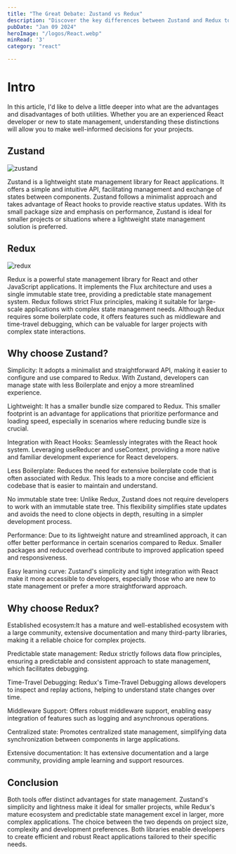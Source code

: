 ```yaml
---
title: "The Great Debate: Zustand vs Redux"
description: "Discover the key differences between Zustand and Redux to optimize your state in React."
pubDate: "Jan 09 2024"
heroImage: "/logos/React.webp"
minRead: '3'
category: "react"

---
```


<h1 class='text-4xl font-black my-12 text-slate-700 dark:text-darkText/90'>Intro</h1>

<p class='text-slate-700 dark:text-slate-100 mb-10 text-lg'>In this article, I'd like to delve a little deeper into what are the <span class='text-astro-pink dark:text-iris font-semibold'>advantages and disadvantages</span> of both utilities. Whether you are an experienced React developer or new to state management, understanding these distinctions will allow you to make well-informed decisions for your projects. </p>

<h2 class='text-3xl font-bold mt-12 mb-4 text-slate-700 dark:text-darkText'>Zustand</h2>

![zustand](https://github.com/pmndrs/zustand/raw/main/bear.jpg)

<p class='text-slate-700 dark:text-slate-100 my-12 text-lg'><span class='text-astro-pink dark:text-iris font-semibold'>Zustand</span> is a lightweight state management library for React applications. It offers a simple and intuitive API, facilitating management and exchange of states between components. Zustand follows a minimalist approach and takes advantage of React hooks to provide reactive status updates. With its small package size and emphasis on performance, Zustand is ideal for smaller projects or situations where a lightweight state management solution is preferred.</p>

<h2 class='text-3xl font-bold mt-12 mb-4 text-slate-700 dark:text-darkText'>Redux</h2>

![redux](https://redux.js.org/img/redux-logo-landscape.png)

<p class='text-slate-700 dark:text-slate-100 my-12 text-lg'><span class='text-astro-pink dark:text-iris font-semibold'>Redux</span> is a powerful state management library for React and other JavaScript applications. It implements the Flux architecture and uses a single immutable state tree, providing a predictable state management system. Redux follows strict Flux principles, making it suitable for large-scale applications with complex state management needs. Although Redux requires some boilerplate code, it offers features such as middleware and time-travel debugging, which can be valuable for larger projects with complex state interactions.
</p>

<h2 class='text-3xl font-bold mt-12 mb-4 text-slate-700 dark:text-darkText'>Why choose Zustand?</h2>

<p class='text-slate-700 dark:text-slate-100 my-6 text-lg px-6'><span class='text-astro-pink dark:text-iris font-semibold'>Simplicity:</span> It adopts a minimalist and straightforward API, making it easier to configure and use compared to Redux. With Zustand, developers can manage state with less Boilerplate and enjoy a more streamlined experience.
</p>

<p class='text-slate-700 dark:text-slate-100 my-6 text-lg px-6'><span class='text-astro-pink dark:text-iris font-semibold'>Lightweight:</span> It has a smaller bundle size compared to Redux. This smaller footprint is an advantage for applications that prioritize performance and loading speed, especially in scenarios where reducing bundle size is crucial.
</p>

<p class='text-slate-700 dark:text-slate-100 my-6 text-lg px-6'><span class='text-astro-pink dark:text-iris font-semibold'>Integration with React Hooks:</span> Seamlessly integrates with the React hook system. Leveraging useReducer and useContext, providing a more native and familiar development experience for React developers.
</p>

<p class='text-slate-700 dark:text-slate-100 my-6 text-lg px-6'><span class='text-astro-pink dark:text-iris font-semibold'>Less Boilerplate:</span> Reduces the need for extensive boilerplate code that is often associated with Redux. This leads to a more concise and efficient codebase that is easier to maintain and understand.
</p>

<p class='text-slate-700 dark:text-slate-100 my-6 text-lg px-6'><span class='text-astro-pink dark:text-iris font-semibold'>No immutable state tree:</span> Unlike Redux, Zustand does not require developers to work with an immutable state tree. This flexibility simplifies state updates and avoids the need to clone objects in depth, resulting in a simpler development process.
</p>

<p class='text-slate-700 dark:text-slate-100 my-6 text-lg px-6'><span class='text-astro-pink dark:text-iris font-semibold'>Performance:</span> Due to its lightweight nature and streamlined approach, it can offer better performance in certain scenarios compared to Redux. Smaller packages and reduced overhead contribute to improved application speed and responsiveness.
</p>
<p class='text-slate-700 dark:text-slate-100 my-6 text-lg px-6'><span class='text-astro-pink dark:text-iris font-semibold'>Easy learning curve:</span> Zustand's simplicity and tight integration with React make it more accessible to developers, especially those who are new to state management or prefer a more straightforward approach.
</p>

<h2 class='text-3xl font-bold mt-12 mb-4 text-slate-700 dark:text-darkText'>Why choose Redux?</h2>

<p class='text-slate-700 dark:text-slate-100 my-6 text-lg px-6'><span class='text-astro-pink dark:text-iris font-semibold'>Established ecosystem:</span>It has a mature and well-established ecosystem with a large community, extensive documentation and many third-party libraries, making it a reliable choice for complex projects.
</p>

<p class='text-slate-700 dark:text-slate-100 my-6 text-lg px-6'><span class='text-astro-pink dark:text-iris font-semibold'>Predictable state management:</span> Redux strictly follows data flow principles, ensuring a predictable and consistent approach to state management, which facilitates debugging.
</p>

<p class='text-slate-700 dark:text-slate-100 my-6 text-lg px-6'><span class='text-astro-pink dark:text-iris font-semibold'>Time-Travel Debugging:</span> Redux's Time-Travel Debugging allows developers to inspect and replay actions, helping to understand state changes over time.
</p>

<p class='text-slate-700 dark:text-slate-100 my-6 text-lg px-6'><span class='text-astro-pink dark:text-iris font-semibold'>Middleware Support:</span> Offers robust middleware support, enabling easy integration of features such as logging and asynchronous operations.
</p>

<p class='text-slate-700 dark:text-slate-100 my-6 text-lg px-6'><span class='text-astro-pink dark:text-iris font-semibold'>Centralized state:</span> Promotes centralized state management, simplifying data synchronization between components in large applications.
</p>

<p class='text-slate-700 dark:text-slate-100 my-6 text-lg px-6'><span class='text-astro-pink dark:text-iris font-semibold'>Extensive documentation:</span> It has extensive documentation and a large community, providing ample learning and support resources.
</p>

<h2 class='text-3xl font-bold mt-12 mb-4 text-slate-700 dark:text-darkText'>Conclusion</h2>

<p class='text-slate-700 dark:text-slate-100 my-6 text-lg'> Both tools offer distinct advantages for state management. Zustand's simplicity and lightness make it ideal for smaller projects, while Redux's mature ecosystem and predictable state management excel in larger, more complex applications. The choice between the two depends on project size, complexity and development preferences. Both libraries enable developers to create efficient and robust React applications tailored to their specific needs.
</p>

